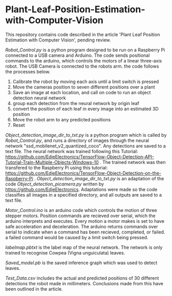 # Plant-Leaf-Position-Estimation-with-Computer-Vision
This repository contains code described in the article 'Plant Leaf Position Estimation with Computer Vision', pending review.


*Robot_Control.py* is a python program designed to be run on a Raspberry Pi connected to a USB camera and Arduino. The code sends positional commands to the arduino, which controls the motors of a linear three-axis robot. The USB Camera is connected to the robots arm. the code follows the processes below.

1. Calibrate the robot by moving each axis until a limit switch is pressed
2. Move the cameras position to seven different positions over a plant
3. Save an image at each location, and call on code to run an object detection neural network
4. group each detection from the neural network by origin leaf
5. convert the position of each leaf in every image into an estimated 3D position
6. Move the robot arm to any predicted positions
7. Reset

*Object_detection_image_dir_to_txt.py* is a python program which is called by *Robot_Control.py*, and runs a directory of images through the neural network "ssd_mobilenet_v2_quantized_coco". Any detections are saved to a text file. The neural network was trained following this Tutorial: https://github.com/EdjeElectronics/TensorFlow-Object-Detection-API-Tutorial-Train-Multiple-Objects-Windows-10 . The trained network was then transfered to the Raspberry Pi using this tutorial: https://github.com/EdjeElectronics/TensorFlow-Object-Detection-on-the-Raspberry-Pi . *Object_detection_image_dir_to_txt.py* is an adaptation of the code *Object_detection_picamera.py* written by https://github.com/EdjeElectronics. Adaptations were made so the code classifies all images in a specified directory, and all outputs are saved to a text file.

*Motor_Control.ino* is an arduino code which controls the motion of three stepper motors. Position commands are recieved over serial, which the arduino interprets and executes. Every motion a motor makes is set to have safe acceleration and deceleration. The arduino returns commands over serial to indicate when a command has been recieved, completed, or failed. a failed command would be caused by a limit switch being pressed.

*labelmap.pbtxt* is the label map of the neural network. The network is only trained to recognise Cowpea (Vigna unguiculata) leaves.

*Saved_model.pb* is the saved inference graph which was used to detect leaves.

*Test_Data.csv* includes the actual and predicted positions of 30 different detections the robot made in millimeters. Conclusions made from this have been outlined in the article.  
